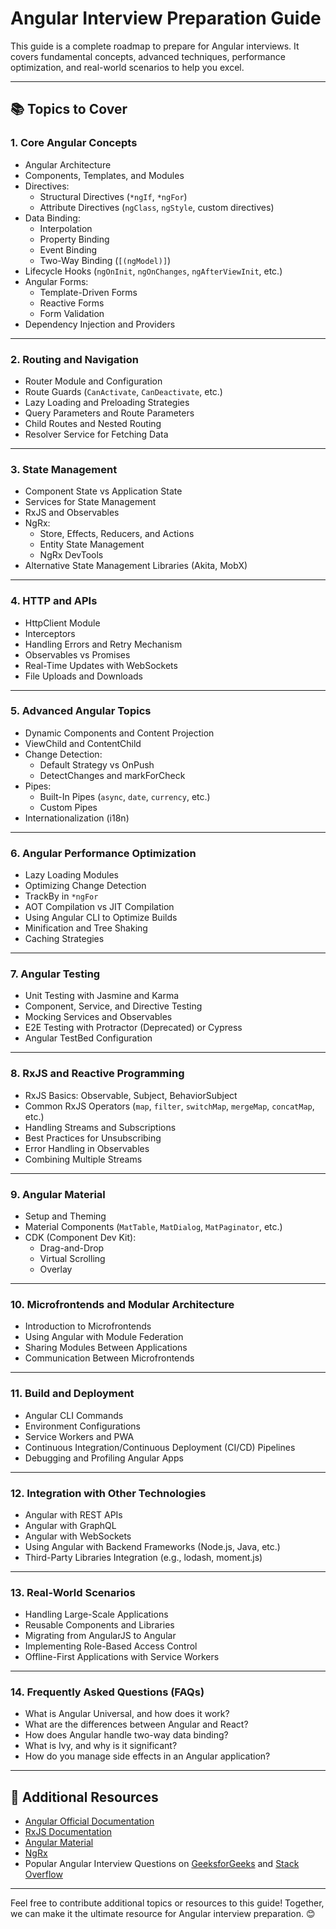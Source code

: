 # Angular Interview Preparation Guide

This guide is a complete roadmap to prepare for Angular interviews. It covers fundamental concepts, advanced techniques, performance optimization, and real-world scenarios to help you excel.

---

## 📚 **Topics to Cover**

### **1. Core Angular Concepts**

- Angular Architecture
- Components, Templates, and Modules
- Directives:
  - Structural Directives (`*ngIf`, `*ngFor`)
  - Attribute Directives (`ngClass`, `ngStyle`, custom directives)
- Data Binding:
  - Interpolation
  - Property Binding
  - Event Binding
  - Two-Way Binding (`[(ngModel)]`)
- Lifecycle Hooks (`ngOnInit`, `ngOnChanges`, `ngAfterViewInit`, etc.)
- Angular Forms:
  - Template-Driven Forms
  - Reactive Forms
  - Form Validation
- Dependency Injection and Providers

---

### **2. Routing and Navigation**

- Router Module and Configuration
- Route Guards (`CanActivate`, `CanDeactivate`, etc.)
- Lazy Loading and Preloading Strategies
- Query Parameters and Route Parameters
- Child Routes and Nested Routing
- Resolver Service for Fetching Data

---

### **3. State Management**

- Component State vs Application State
- Services for State Management
- RxJS and Observables
- NgRx:
  - Store, Effects, Reducers, and Actions
  - Entity State Management
  - NgRx DevTools
- Alternative State Management Libraries (Akita, MobX)

---

### **4. HTTP and APIs**

- HttpClient Module
- Interceptors
- Handling Errors and Retry Mechanism
- Observables vs Promises
- Real-Time Updates with WebSockets
- File Uploads and Downloads

---

### **5. Advanced Angular Topics**

- Dynamic Components and Content Projection
- ViewChild and ContentChild
- Change Detection:
  - Default Strategy vs OnPush
  - DetectChanges and markForCheck
- Pipes:
  - Built-In Pipes (`async`, `date`, `currency`, etc.)
  - Custom Pipes
- Internationalization (i18n)

---

### **6. Angular Performance Optimization**

- Lazy Loading Modules
- Optimizing Change Detection
- TrackBy in `*ngFor`
- AOT Compilation vs JIT Compilation
- Using Angular CLI to Optimize Builds
- Minification and Tree Shaking
- Caching Strategies

---

### **7. Angular Testing**

- Unit Testing with Jasmine and Karma
- Component, Service, and Directive Testing
- Mocking Services and Observables
- E2E Testing with Protractor (Deprecated) or Cypress
- Angular TestBed Configuration

---

### **8. RxJS and Reactive Programming**

- RxJS Basics: Observable, Subject, BehaviorSubject
- Common RxJS Operators (`map`, `filter`, `switchMap`, `mergeMap`, `concatMap`, etc.)
- Handling Streams and Subscriptions
- Best Practices for Unsubscribing
- Error Handling in Observables
- Combining Multiple Streams

---

### **9. Angular Material**

- Setup and Theming
- Material Components (`MatTable`, `MatDialog`, `MatPaginator`, etc.)
- CDK (Component Dev Kit):
  - Drag-and-Drop
  - Virtual Scrolling
  - Overlay

---

### **10. Microfrontends and Modular Architecture**

- Introduction to Microfrontends
- Using Angular with Module Federation
- Sharing Modules Between Applications
- Communication Between Microfrontends

---

### **11. Build and Deployment**

- Angular CLI Commands
- Environment Configurations
- Service Workers and PWA
- Continuous Integration/Continuous Deployment (CI/CD) Pipelines
- Debugging and Profiling Angular Apps

---

### **12. Integration with Other Technologies**

- Angular with REST APIs
- Angular with GraphQL
- Angular with WebSockets
- Using Angular with Backend Frameworks (Node.js, Java, etc.)
- Third-Party Libraries Integration (e.g., lodash, moment.js)

---

### **13. Real-World Scenarios**

- Handling Large-Scale Applications
- Reusable Components and Libraries
- Migrating from AngularJS to Angular
- Implementing Role-Based Access Control
- Offline-First Applications with Service Workers

---

### **14. Frequently Asked Questions (FAQs)**

- What is Angular Universal, and how does it work?
- What are the differences between Angular and React?
- How does Angular handle two-way data binding?
- What is Ivy, and why is it significant?
- How do you manage side effects in an Angular application?

---

## 🚀 **Additional Resources**

- [Angular Official Documentation](https://angular.io/docs)
- [RxJS Documentation](https://rxjs.dev/)
- [Angular Material](https://material.angular.io/)
- [NgRx](https://ngrx.io/)
- Popular Angular Interview Questions on [GeeksforGeeks](https://www.geeksforgeeks.org/) and [Stack Overflow](https://stackoverflow.com/)

---

Feel free to contribute additional topics or resources to this guide! Together, we can make it the ultimate resource for Angular interview preparation. 😊
